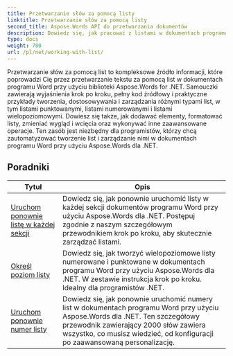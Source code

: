 ```yaml
---
title: Przetwarzanie słów za pomocą listy
linktitle: Przetwarzanie słów za pomocą listy
second_title: Aspose.Words API do przetwarzania dokumentów
description: Dowiedz się, jak pracować z listami w dokumentach programu Word przy użyciu Aspose.Words dla .NET. Szczegółowe tutoriale z przykładami kodu.
type: docs
weight: 780
url: /pl/net/working-with-list/
---
```


Przetwarzanie słów za pomocą list to kompleksowe źródło informacji, które poprowadzi Cię przez przetwarzanie tekstu za pomocą list w dokumentach programu Word przy użyciu biblioteki Aspose.Words for .NET. Samouczki zawierają wyjaśnienia krok po kroku, pełny kod źródłowy i praktyczne przykłady tworzenia, dostosowywania i zarządzania różnymi typami list, w tym listami punktowanymi, listami numerowanymi i listami wielopoziomowymi. Dowiesz się także, jak dodawać elementy, formatować listy, zmieniać wygląd i wcięcia oraz wykonywać inne zaawansowane operacje. Ten zasób jest niezbędny dla programistów, którzy chcą zautomatyzować tworzenie list i zarządzanie nimi w dokumentach programu Word przy użyciu Aspose.Words dla .NET.

 ## Poradniki
| Tytuł | Opis |
| --- | --- |
| [Uruchom ponownie listę w każdej sekcji](./restart-list-at-each-section/)  | Dowiedz się, jak ponownie uruchomić listy w każdej sekcji dokumentów programu Word przy użyciu Aspose.Words dla .NET. Postępuj zgodnie z naszym szczegółowym przewodnikiem krok po kroku, aby skutecznie zarządzać listami. |
| [Określ poziom listy](./specify-list-level/) | Dowiedz się, jak tworzyć wielopoziomowe listy numerowane i punktowane w dokumentach programu Word przy użyciu Aspose.Words dla .NET. W zestawie instrukcja krok po kroku. Idealny dla programistów .NET. |
| [Uruchom ponownie numer listy](./restart-list-number/) | Dowiedz się, jak ponownie uruchomić numery list w dokumentach programu Word przy użyciu Aspose.Words dla .NET. Ten szczegółowy przewodnik zawierający 2000 słów zawiera wszystko, co musisz wiedzieć, od konfiguracji po zaawansowaną personalizację. |